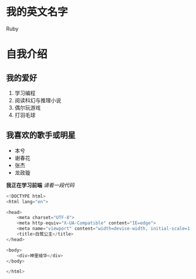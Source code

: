 # 我的英文名字
Ruby

# 自我介绍

## 我的爱好
1. 学习编程
2. 阅读科幻与推理小说
3. 偶尔玩游戏
4. 打羽毛球

## 我喜欢的歌手或明星

* 本兮
* 谢春花
* 张杰
* 龙政璇

**我正在学习前端**
*请看一段代码*

```javascript
<!DOCTYPE html>
<html lang="en">

<head>
    <meta charset="UTF-8">
    <meta http-equiv="X-UA-Compatible" content="IE=edge">
    <meta name="viewport" content="width=device-width, initial-scale=1.0">
    <title>白鹭公主</title>
</head>

<body>
    <div>神里绫华</div>
</body>

</html>
```

